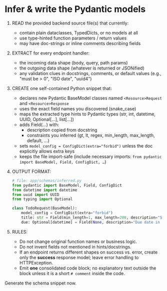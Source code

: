 # Infer & write the Pydantic models

1. READ the provided backend source file(s) that currently:
   - contain plain dataclasses, TypedDicts, or no models at all
   - use type-hinted function parameters / return values
   - may have doc-strings or inline comments describing fields

2. EXTRACT for every endpoint handler:
   - the incoming data shape (body, query, path params)
   - the outgoing data shape (whatever is returned or JSONified)
   - any validation clues in docstrings, comments, or default values (e.g., "must be > 0", "ISO date", "uuid4")

3. CREATE one self-contained Python snippet that:
   - declares new Pydantic BaseModel classes named `<Resource>Request` and `<Resource>Response`
   - uses the exact field names you discovered (snake_case)
   - maps the extracted type hints to Pydantic types (str, int, datetime, UUID, Optional[…], list[…])
   - adds Field(…) with:
     * description copied from docstring
     * constraints you inferred (gt, lt, regex, min_length, max_length, default, …)
   - sets `model_config = ConfigDict(extra="forbid")` unless the doc explicitly allows extra keys
   - keeps the file import-safe (include necessary imports: `from pydantic import BaseModel, Field, ConfigDict, …`)

4. OUTPUT FORMAT:
   ```python
   # file: app/schemas/inferred.py
   from pydantic import BaseModel, Field, ConfigDict
   from datetime import datetime
   from uuid import UUID
   from typing import Optional

   class TodoRequest(BaseModel):
       model_config = ConfigDict(extra="forbid")
       title: str = Field(min_length=1, max_length=200, description="Short title of the task")
       due: Optional[datetime] = Field(None, description="Due date in ISO-8601")
   ```

5. RULES:
   - Do not change original function names or business logic.
   - Do not invent fields not mentioned in hints/docstrings.
   - If an endpoint returns different shapes on success vs. error, create only the **success** response model; leave error handling to HTTPException.
   - Emit **one** consolidated code block; no explanatory text outside the block unless it is a short `# comment` inside the code.

Generate the schema snippet now.
